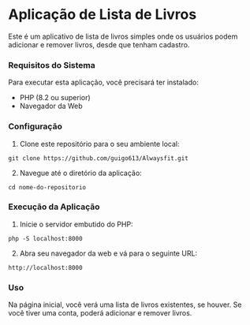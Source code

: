 <h1 style="font-weight: bolder;">Aplicação de Lista de Livros</h1>

Este é um aplicativo de lista de livros simples onde os usuários podem adicionar e remover livros, desde que tenham cadastro.

<h3 style="font-weight: bolder;">Requisitos do Sistema</h3>

Para executar esta aplicação, você precisará ter instalado:

- PHP (8.2 ou superior)
- Navegador da Web

<h3 style="font-weight: bolder;">Configuração</h3>

1. Clone este repositório para o seu ambiente local:

`git clone https://github.com/guigo613/Alwaysfit.git`

2. Navegue até o diretório da aplicação:

`cd nome-do-repositorio`

<h3 style="font-weight: bolder;">Execução da Aplicação</h3>

1. Inicie o servidor embutido do PHP:

`php -S localhost:8000`

2. Abra seu navegador da web e vá para o seguinte URL:

`http://localhost:8000`

<h3 style="font-weight: bolder;">Uso</h3>

Na página inicial, você verá uma lista de livros existentes, se houver.
Se você tiver uma conta, poderá adicionar e remover livros.